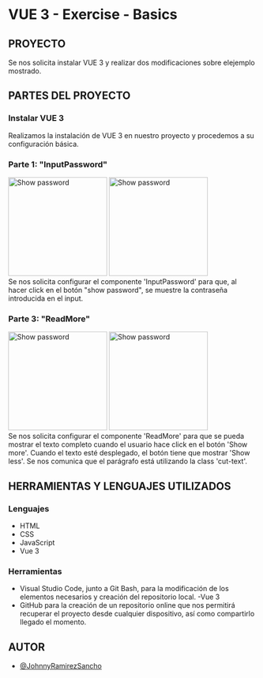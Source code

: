 # VUE 3 - Exercise - Basics
## PROYECTO
Se nos solicita instalar VUE 3 y realizar dos modificaciones sobre elejemplo mostrado.
## PARTES DEL PROYECTO
### Instalar VUE 3
Realizamos la instalación de VUE 3 en nuestro proyecto y procedemos a su configuración básica.
### Parte 1: "InputPassword"
<a href="https://yquetecuentas.com/f5/vue-3-exercise-basics/show-password.jpg" target="_blank"><img src="https://yquetecuentas.com/f5/vue-3-exercise-basics/show-password.jpg" alt="Show password" width="200"></a>
<a href="https://yquetecuentas.com/f5/vue-3-exercise-basics/hidden-password.jpg" target="_blank"><img src="https://yquetecuentas.com/f5/vue-3-exercise-basics/hidden-password.jpg" alt="Show password" width="200"></a>   
Se nos solicita configurar el componente 'InputPassword' para que, al hacer click en el botón "show password", se muestre la contraseña introducida en el input.
### Parte 3: "ReadMore"
<a href="https://yquetecuentas.com/f5/vue-3-exercise-basics/show-more.jpg" target="_blank"><img src="https://yquetecuentas.com/f5/vue-3-exercise-basics/show-more.jpg" alt="Show password" width="200"></a>
<a href="https://yquetecuentas.com/f5/vue-3-exercise-basics/show-less.jpg" target="_blank"><img src="https://yquetecuentas.com/f5/vue-3-exercise-basics/show-less.jpg" alt="Show password" width="200"></a>   
Se nos solicita configurar el componente 'ReadMore' para que se pueda mostrar el texto completo cuando el usuario hace click en el botón 'Show more'.
Cuando el texto esté desplegado, el botón tiene que mostrar 'Show less'.
Se nos comunica que el parágrafo está utilizando la class 'cut-text'.
## HERRAMIENTAS Y LENGUAJES UTILIZADOS
### Lenguajes
 - HTML
 - CSS
 - JavaScript
 - Vue 3
### Herramientas
- Visual Studio Code, junto a Git Bash, para la modificación de los elementos necesarios y creación del repositorio local.
-Vue 3
- GitHub para la creación de un repositorio online que nos permitirá recuperar el proyecto desde cualquier dispositivo, así como compartirlo llegado el momento.
## AUTOR
- [@JohnnyRamirezSancho](https://github.com/JohnnyRamirezSancho)